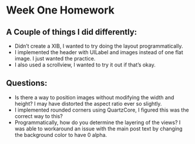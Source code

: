 # Week One Homework

## A Couple of things I did differently:
* Didn’t create a XIB, I wanted to try doing the layout programmatically.
* I implemented the header with UILabel and images instead of one flat image. I just wanted the practice.
* I also used a scrollview, I wanted to try it out if that’s okay.

## Questions: 
* Is there a way to position images without modifying the width and height? I may have distorted the aspect ratio ever so slightly.
* I implemented rounded corners using QuartzCore, I figured this was the correct way to this?
* Programmatically, how do you determine the layering of the views? I was able to workaround an issue with the main post text by changing the background color to have 0 alpha. 

